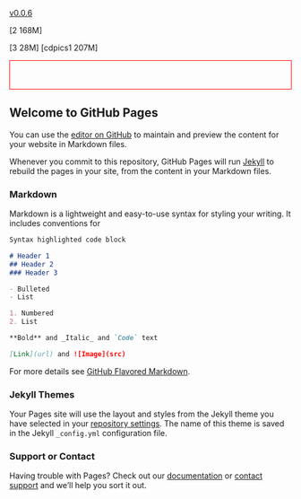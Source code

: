 [v0.0.6](https://github.com/littleflute/cdpics1/edit/master/README.md)

[2          168M]

[3          28M]
[cdpics1    207M]



<style>
#myViewer{
	border:1px red solid;
    height:50px;
}
</style>
<div id="myViewer"></div>
<script>
function blPicViewer()
{
	this.init = function ()
    {
    	var v = document.getElementById("myViewer");
        v.style.width 	= "100px";
        v.style.height 	= "100px";
        v.style.border 	= "1px blue solid"; 
        this.setVer("v0.0.2");
    }
    this.setVer = function(v)
    {
    	var p = document.getElementById("myViewer");
        var o = document.createElement("div");
        o.style.border = "1px green solid";
        o.innerHTML = v;
        p.appendChild(o);
    }
}
var v = new blPicViewer();
v.init();

</script>

























## Welcome to GitHub Pages

You can use the [editor on GitHub](https://github.com/littleflute/cdpics1/edit/master/README.md) to maintain and preview the content for your website in Markdown files.

Whenever you commit to this repository, GitHub Pages will run [Jekyll](https://jekyllrb.com/) to rebuild the pages in your site, from the content in your Markdown files.

### Markdown

Markdown is a lightweight and easy-to-use syntax for styling your writing. It includes conventions for

```markdown
Syntax highlighted code block

# Header 1
## Header 2
### Header 3

- Bulleted
- List

1. Numbered
2. List

**Bold** and _Italic_ and `Code` text

[Link](url) and ![Image](src)
```

For more details see [GitHub Flavored Markdown](https://guides.github.com/features/mastering-markdown/).

### Jekyll Themes

Your Pages site will use the layout and styles from the Jekyll theme you have selected in your [repository settings](https://github.com/littleflute/cdpics1/settings). The name of this theme is saved in the Jekyll `_config.yml` configuration file.

### Support or Contact

Having trouble with Pages? Check out our [documentation](https://help.github.com/categories/github-pages-basics/) or [contact support](https://github.com/contact) and we’ll help you sort it out.
